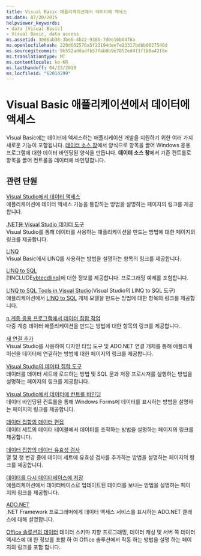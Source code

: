 ```yaml
---
title: Visual Basic 애플리케이션에서 데이터에 액세스
ms.date: 07/20/2015
helpviewer_keywords:
- data [Visual Basic]
- Visual Basic, data access
ms.assetid: 3086ab38-3be5-4b22-9385-7d0e16b04f6a
ms.openlocfilehash: 220d662576a5f23194dee7e23317bdbb0027546d
ms.sourcegitcommit: 9b552addadfb57fab0b9e7852ed4f1f1b8a42f8e
ms.translationtype: MT
ms.contentlocale: ko-KR
ms.lasthandoff: 04/23/2019
ms.locfileid: "62014299"
---
```

# <a name="accessing-data-in-visual-basic-applications"></a>Visual Basic 애플리케이션에서 데이터에 액세스
Visual Basic에는 데이터에 액세스하는 애플리케이션 개발을 지원하기 위한 여러 가지 새로운 기능이 포함됩니다. [데이터 소스 창](/visualstudio/data-tools/add-new-data-sources)에서 양식으로 항목을 끌어 Windows 응용 프로그램에 대한 데이터 바인딩된 양식을 만듭니다. **데이터 소스 창**에서 기존 컨트롤로 항목을 끌어 컨트롤을 데이터에 바인딩합니다.  
  
## <a name="related-sections"></a>관련 단원  
 [Visual Studio에서 데이터 액세스](/visualstudio/data-tools/)  
 애플리케이션에 데이터 액세스 기능을 통합하는 방법을 설명하는 페이지의 링크를 제공합니다.

 [.NET용 Visual Studio 데이터 도구](/visualstudio/data-tools/visual-studio-data-tools-for-dotnet)  
 Visual Studio를 통해 데이터를 사용하는 애플리케이션을 만드는 방법에 대한 페이지의 링크를 제공합니다.  
  
 [LINQ](../../visual-basic/programming-guide/language-features/linq/index.md)  
 Visual Basic에서 LINQ를 사용하는 방법을 설명하는 항목의 링크를 제공합니다.  
  
 [LINQ to SQL](../../framework/data/adonet/sql/linq/index.md)  
 [!INCLUDE[vbtecdlinq](~/includes/vbtecdlinq-md.md)]에 대한 정보를 제공합니다. 프로그래밍 예제를 포함합니다.  
  
 [LINQ to SQL Tools in Visual Studio](/visualstudio/data-tools/linq-to-sql-tools-in-visual-studio2)(Visual Studio의 LINQ to SQL 도구)  
 애플리케이션에서 [LINQ to SQL](../../framework/data/adonet/sql/linq/index.md) 개체 모델을 만드는 방법에 대한 항목의 링크를 제공합니다.  
  
 [n 계층 응용 프로그램에서 데이터 집합 작업](/visualstudio/data-tools/work-with-datasets-in-n-tier-applications)  
 다중 계층 데이터 애플리케이션을 만드는 방법에 대한 항목의 링크를 제공합니다.  
     
 [새 연결 추가](/visualstudio/data-tools/add-new-connections)  
 Visual Studio를 사용하여 디자인 타임 도구 및 ADO.NET 연결 개체를 통해 애플리케이션을 데이터에 연결하는 방법에 대한 페이지의 링크를 제공합니다.  

 [Visual Studio의 데이터 집합 도구](/visualstudio/data-tools/dataset-tools-in-visual-studio)  
 데이터를 데이터 세트에 로드하는 방법 및 SQL 문과 저장 프로시저를 실행하는 방법을 설명하는 페이지의 링크를 제공합니다.  
  
 [Visual Studio에서 데이터에 컨트롤 바인딩](/visualstudio/data-tools/bind-controls-to-data-in-visual-studio)  
 데이터 바인딩된 컨트롤을 통해 Windows Forms에 데이터를 표시하는 방법을 설명하는 페이지의 링크를 제공합니다.  
  
 [데이터 집합의 데이터 편집](/visualstudio/data-tools/edit-data-in-datasets)  
 데이터 세트의 데이터 테이블에서 데이터를 조작하는 방법을 설명하는 페이지의 링크를 제공합니다.  
  
 [데이터 집합의 데이터 유효성 검사](/visualstudio/data-tools/validate-data-in-datasets)  
 열 및 행 변경 중에 데이터 세트에 유효성 검사를 추가하는 방법을 설명하는 페이지의 링크를 제공합니다.  
  
 [데이터를 다시 데이터베이스에 저장](/visualstudio/data-tools/save-data-back-to-the-database)  
 애플리케이션에서 데이터베이스로 업데이트된 데이터를 보내는 방법을 설명하는 페이지의 링크를 제공합니다.  
  
 [ADO.NET](../../framework/data/adonet/index.md)  
 .NET Framework 프로그래머에게 데이터 액세스 서비스를 표시하는 ADO.NET 클래스에 대해 설명합니다.

 [Office 솔루션의 데이터](/visualstudio/vsto/data-in-office-solutions) 데이터 스키마 지향 프로그래밍, 데이터 캐싱 및 서버 쪽 데이터 액세스에 대 한 정보를 포함 하 여 Office 솔루션에서 작동 하는 방법을 설명 하는 페이지의 링크를 포함 합니다.
